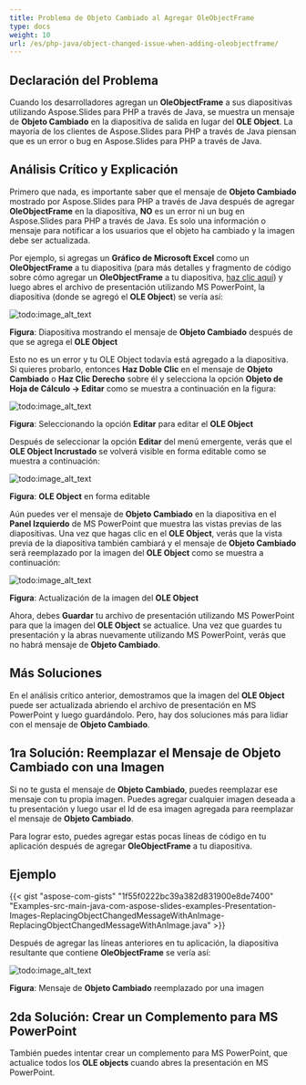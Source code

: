 ```yaml
---
title: Problema de Objeto Cambiado al Agregar OleObjectFrame
type: docs
weight: 10
url: /es/php-java/object-changed-issue-when-adding-oleobjectframe/
---
```


## **Declaración del Problema**
Cuando los desarrolladores agregan un **OleObjectFrame** a sus diapositivas utilizando Aspose.Slides para PHP a través de Java, se muestra un mensaje de **Objeto Cambiado** en la diapositiva de salida en lugar del **OLE Object**. La mayoría de los clientes de Aspose.Slides para PHP a través de Java piensan que es un error o bug en Aspose.Slides para PHP a través de Java.
## **Análisis Crítico y Explicación**
Primero que nada, es importante saber que el mensaje de **Objeto Cambiado** mostrado por Aspose.Slides para PHP a través de Java después de agregar **OleObjectFrame** en la diapositiva, **NO** es un error ni un bug en Aspose.Slides para PHP a través de Java. Es solo una información o mensaje para notificar a los usuarios que el objeto ha cambiado y la imagen debe ser actualizada.

Por ejemplo, si agregas un **Gráfico de Microsoft Excel** como un **OleObjectFrame** a tu diapositiva (para más detalles y fragmento de código sobre cómo agregar un **OleObjectFrame** a tu diapositiva, [haz clic aquí](/slides/es/php-java/adding-frame-to-the-slide/)) y luego abres el archivo de presentación utilizando MS PowerPoint, la diapositiva (donde se agregó el **OLE Object**) se vería así:

![todo:image_alt_text](object-changed-issue-when-adding-oleobjectframe_1.png)

**Figura**: Diapositiva mostrando el mensaje de **Objeto Cambiado** después de que se agrega el **OLE Object**

Esto no es un error y tu OLE Object todavía está agregado a la diapositiva. Si quieres probarlo, entonces **Haz Doble Clic** en el mensaje de **Objeto Cambiado** o **Haz Clic Derecho** sobre él y selecciona la opción **Objeto de Hoja de Cálculo -> Editar** como se muestra a continuación en la figura:

![todo:image_alt_text](object-changed-issue-when-adding-oleobjectframe_2.png)

**Figura**: Seleccionando la opción **Editar** para editar el **OLE Object**

Después de seleccionar la opción **Editar** del menú emergente, verás que el **OLE Object Incrustado** se volverá visible en forma editable como se muestra a continuación:

![todo:image_alt_text](object-changed-issue-when-adding-oleobjectframe_3.png)

**Figura**: **OLE Object** en forma editable

Aún puedes ver el mensaje de **Objeto Cambiado** en la diapositiva en el **Panel Izquierdo** de MS PowerPoint que muestra las vistas previas de las diapositivas. Una vez que hagas clic en el **OLE Object**, verás que la vista previa de la diapositiva también cambiará y el mensaje de **Objeto Cambiado** será reemplazado por la imagen del **OLE Object** como se muestra a continuación:

![todo:image_alt_text](object-changed-issue-when-adding-oleobjectframe_4.png)

**Figura**: Actualización de la imagen del **OLE Object**

Ahora, debes **Guardar** tu archivo de presentación utilizando MS PowerPoint para que la imagen del **OLE Object** se actualice. Una vez que guardes tu presentación y la abras nuevamente utilizando MS PowerPoint, verás que no habrá mensaje de **Objeto Cambiado**.
## **Más Soluciones**
En el análisis crítico anterior, demostramos que la imagen del **OLE Object** puede ser actualizada abriendo el archivo de presentación en MS PowerPoint y luego guardándolo. Pero, hay dos soluciones más para lidiar con el mensaje de **Objeto Cambiado**.
## **1ra Solución: Reemplazar el Mensaje de Objeto Cambiado con una Imagen**
Si no te gusta el mensaje de **Objeto Cambiado**, puedes reemplazar ese mensaje con tu propia imagen. Puedes agregar cualquier imagen deseada a tu presentación y luego usar el Id de esa imagen agregada para reemplazar el mensaje de **Objeto Cambiado**.

Para lograr esto, puedes agregar estas pocas líneas de código en tu aplicación después de agregar **OleObjectFrame** a tu diapositiva.
## **Ejemplo**
{{< gist "aspose-com-gists" "1f55f0222bc39a382d831900e8de7400" "Examples-src-main-java-com-aspose-slides-examples-Presentation-Images-ReplacingObjectChangedMessageWithAnImage-ReplacingObjectChangedMessageWithAnImage.java" >}}

Después de agregar las líneas anteriores en tu aplicación, la diapositiva resultante que contiene **OleObjectFrame** se vería así:

![todo:image_alt_text](object-changed-issue-when-adding-oleobjectframe_5.png)

**Figura**: Mensaje de **Objeto Cambiado** reemplazado por una imagen
## **2da Solución: Crear un Complemento para MS PowerPoint**
También puedes intentar crear un complemento para MS PowerPoint, que actualice todos los **OLE objects** cuando abres la presentación en MS PowerPoint.